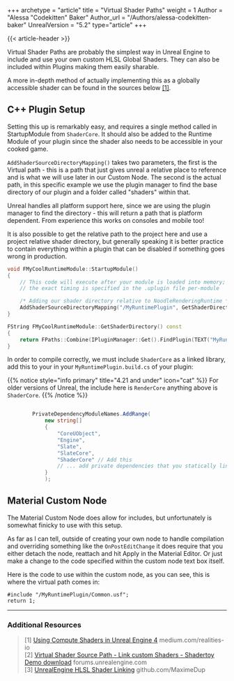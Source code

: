 +++
archetype = "article"
title = "Virtual Shader Paths"
weight = 1
Author = "Alessa \"Codekitten\" Baker"
Author_url = "/Authors/alessa-codekitten-baker"
UnrealVersion = "5.2"
type="article"
+++

{{< article-header >}}

Virtual Shader Paths are probably the simplest way in Unreal Engine to include and use your own custom HLSL Global Shaders.
They can also be included within Plugins making them easily sharable.

A more in-depth method of actually implementing this as a globally accessible shader can be found in the sources below [[1]](#additional-resources).

## C++ Plugin Setup

Setting this up is remarkably easy, and requires a single method called in StartupModule from ``ShaderCore``. It should
also be added to the Runtime Module of your plugin since the shader also needs to be accessible in your cooked game.

``AddShaderSourceDirectoryMapping()`` takes two parameters, the first is the Virtual path - this is a path that just
gives unreal a relative place to reference and is what we will use later in our Custom Node. The second is the actual
path, in this specific example we use the plugin manager to find the base directory of our plugin and a folder called 
"shaders" within that.

Unreal handles all platform support here, since we are using the plugin manager to find the directory - this will return
a path that is platform dependent. From experience this works on consoles and mobile too!

It is also possible to get the relative path to the project here and use a project relative shader directory, but
generally speaking it is better practice to contain everything within a plugin that can be disabled if something goes 
wrong in production.

```cpp
void FMyCoolRuntimeModule::StartupModule()
{
	// This code will execute after your module is loaded into memory;
	// the exact timing is specified in the .uplugin file per-module

	/* Adding our shader directory relative to NoodleRenderingRuntime */
	AddShaderSourceDirectoryMapping("/MyRuntimePlugin", GetShaderDirectory());
}

FString FMyCoolRuntimeModule::GetShaderDirectory() const
{
	return FPaths::Combine(IPluginManager::Get().FindPlugin(TEXT("MyRuntimePlugin"))->GetBaseDir(), TEXT("Shaders"));
}
```

In order to compile correctly, we must include ``ShaderCore`` as a linked library, add this to your in your 
``MyRuntimePlugin.build.cs`` of your plugin:

{{% notice style="info primary" title="4.21 and under" icon="cat" %}}
For older versions of Unreal, the include here is ``RenderCore`` anything above is ``ShaderCore``.
{{% /notice %}}

```csharp

		PrivateDependencyModuleNames.AddRange(
			new string[]
			{
				"CoreUObject",
				"Engine",
				"Slate",
				"SlateCore",
                "ShaderCore" // Add this
				// ... add private dependencies that you statically link with here ...	
			}
			);

```

## Material Custom Node

The Material Custom Node does allow for includes, but unfortunately is somewhat finicky to use with this setup. 

As far as I can tell, outside of creating your own node to handle compilation and overriding something like the 
``OnPostEditChange`` it does require that you either detach the node, reattach and hit Apply in the Material Editor. 
Or just make a change to the code specified within the custom node text box itself.

Here is the code to use within the custom node, as you can see, this is where the virtual path comes in:

```hlsl
#include "/MyRuntimePlugin/Common.usf";
return 1;
```



---

### Additional Resources
> [1] [Using Compute Shaders in Unreal Engine 4](https://medium.com/realities-io/using-compute-shaders-in-unreal-engine-4-f64bac65a907) medium.com/realities-io  
> [2] [Virtual Shader Source Path - Link custom Shaders - Shadertoy Demo download](https://forums.unrealengine.com/t/virtual-shader-source-path-link-custom-shaders-shadertoy-demo-download/119996) forums.unrealengine.com    
> [3] [UnrealEngine HLSL Shader Linking](https://github.com/MaximeDup/UnrealEngine_ShaderLinking/tree/master) github.com/MaximeDup       
